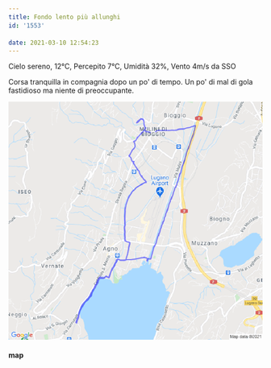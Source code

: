```yaml
---
title: Fondo lento più allunghi
id: '1553'

date: 2021-03-10 12:54:23
---
```


Cielo sereno, 12°C, Percepito 7°C, Umidità 32%, Vento 4m/s da SSO

Corsa tranquilla in compagnia dopo un po' di tempo. Un po' di mal di gola fastidioso ma niente di preoccupante.

![image](/images/2021/08/20210310-activity-map.png)

#### map
